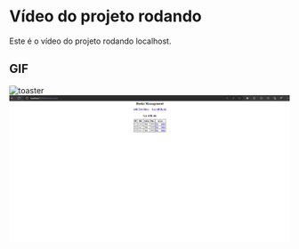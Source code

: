 # Vídeo do projeto rodando

Este é o vídeo do projeto rodando localhost.

## GIF
![toaster](https://github.com/user-attachments/assets/2a8e73c9-968b-42e8-90a6-caa97a71119d)
![Descrição do GIF](./assets/toaster.gif)
